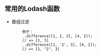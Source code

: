 ## 常用的Lodash函数

+ 数组过滤
```
        例子：
        _.difference([1, 2, 3], [4, 2]);
        // => [1, 3]
        _.difference([1, '2', 3], [4, 2]);
        // => [1, "2", 3]
```        